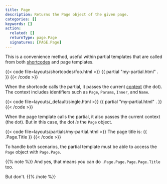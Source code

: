```yaml
---
title: Page
description: Returns the Page object of the given page.
categories: []
keywords: []
action:
  related: []
  returnType: page.Page
  signatures: [PAGE.Page]
---
```


This is a convenience method, useful within partial templates that are called from both [shortcodes] and page templates.

{{< code file=layouts/shortcodes/foo.html  >}}
{{ partial "my-partial.html" . }}
{{< /code >}}

When the shortcode calls the partial, it passes the current [context] (the dot). The context includes identifiers such as `Page`, `Params`, `Inner`, and `Name`.

{{< code file=layouts/_default/single.html  >}}
{{ partial "my-partial.html" . }}
{{< /code >}}

When the page template calls the partial, it also passes the current context (the dot). But in this case, the dot _is_ the `Page` object.

{{< code file=layouts/partials/my-partial.html  >}}
The page title is: {{ .Page.Title }}
{{< /code >}}

To handle both scenarios, the partial template must be able to access the `Page` object with `Page.Page`.

{{% note %}}
And yes, that means you can do `.Page.Page.Page.Page.Title` too.

But don't.
{{% /note %}}


[context]: getting-started/glossary/#context
[shortcodes]: /getting-started/glossary/#shortcode

